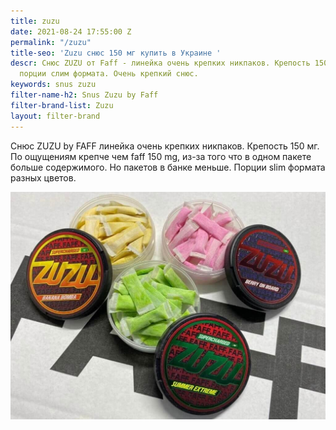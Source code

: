 ```yaml
---
title: zuzu
date: 2021-08-24 17:55:00 Z
permalink: "/zuzu"
title-seo: 'Zuzu снюс 150 мг купить в Украине '
descr: Снюс ZUZU от Faff - линейка очень крепких никпаков. Крепость 150 мг. Цветные
  порции слим формата. Очень крепкий снюс.
keywords: snus zuzu
filter-name-h2: Snus Zuzu by Faff
filter-brand-list: Zuzu
layout: filter-brand
---
```


Снюс ZUZU by FAFF линейка очень крепких никпаков. Крепость 150 мг. По ощущениям крепче чем faff 150 mg, из-за того что в одном пакете больше содержимого. Но пакетов в банке меньше. Порции slim формата разных цветов.
<div class="mb-3">
	<img class="img-fluid" src="/img/products/zuzu/zuzu-open.jpg" alt="Снюс zuzu">
</div>